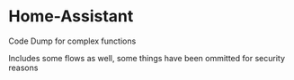 # Home-Assistant
Code Dump for complex functions

Includes some flows as well, some things have been ommitted for security reasons
